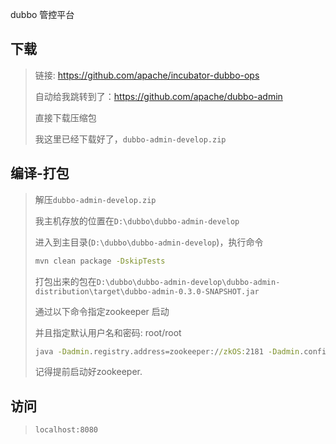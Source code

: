 dubbo 管控平台

## 下载

> 链接:  https://github.com/apache/incubator-dubbo-ops
>
> 自动给我跳转到了：https://github.com/apache/dubbo-admin
>
> 直接下载压缩包
>
> 我这里已经下载好了，`dubbo-admin-develop.zip`

## 编译-打包

> 解压`dubbo-admin-develop.zip`
>
> 我主机存放的位置在`D:\dubbo\dubbo-admin-develop`
>
> 进入到主目录(`D:\dubbo\dubbo-admin-develop`)，执行命令
>
> ```cmd
> mvn clean package -DskipTests
> ```
>
> 打包出来的包在`D:\dubbo\dubbo-admin-develop\dubbo-admin-distribution\target\dubbo-admin-0.3.0-SNAPSHOT.jar`
>
> 通过以下命令指定zookeeper 启动
>
> 并且指定默认用户名和密码: root/root
>
> ```cmd
> java -Dadmin.registry.address=zookeeper://zkOS:2181 -Dadmin.config-center=zookeeper://zkOS:2181 -Dadmin.metadata-report.address=zookeeper://zkOS:2181 -Dadmin.root.user.name=root -Dadmin.root.user.password=root -jar dubbo-admin-0.3.0-SNAPSHOT.jar
> ```
>
> 记得提前启动好zookeeper.

## 访问

> `localhost:8080`